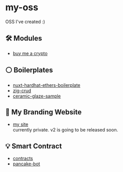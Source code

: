 # my-oss
OSS I've created :)

## 🛠 Modules
- [buy me a crypto](https://github.com/aiinkiestism/buy-me-a-crypto)

## ⚪ Boilerplates
- [nuxt-hardhat-ethers-boilerplate](https://github.com/aiinkiestism/nuxt-hardhat-ethers-boilerplate)
- [zig-crud](https://github.com/aiinkiestism/zig-crud/tree/main)
- [ceramic-glaze-sample](https://github.com/aiinkiestism/ceramic-glaze-sample)

## 🌟 My Branding Website
- [my site](https://github.com/aiinkiestism/hashmimic)<br />
currently private. v2 is going to be released soon.

## 💡 Smart Contract
- [contracts](https://github.com/aiinkiestism/contracts)
- [pancake-bot](https://github.com/aiinkiestism/pancake-bot)
